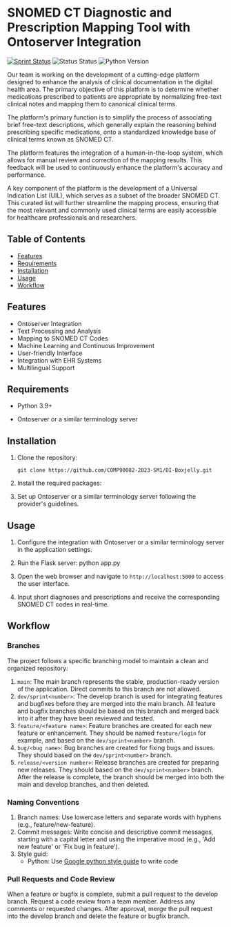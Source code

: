 # SNOMED CT Diagnostic and Prescription Mapping Tool with Ontoserver Integration
[![Sprint Status](https://img.shields.io/badge/sprint-1-orange)](https://your_project_management_tool.com/sprint_details)
![Status Status](https://img.shields.io/badge/user_stories-0/8-green)
![Python Version](https://img.shields.io/badge/python-3.9%2B-blue)
<!-- ![License](https://img.shields.io/badge/license-MIT-green) -->
<!-- ![Code Coverage](https://img.shields.io/badge/coverage-95%25-green) -->
<!-- ![Build Status](https://img.shields.io/badge/build-passing-brightgreen) -->

Our team is working on the development of a cutting-edge platform designed to enhance the analysis of clinical documentation in the digital health area. The primary objective of this platform is to determine whether medications prescribed to patients are appropriate by normalizing free-text clinical notes and mapping them to canonical clinical terms.

The platform's primary function is to simplify the process of associating brief free-text descriptions, which generally explain the reasoning behind prescribing specific medications, onto a standardized knowledge base of clinical terms known as SNOMED CT.

The platform features the integration of a human-in-the-loop system, which allows for manual review and correction of the mapping results. This feedback will be used to continuously enhance the platform's accuracy and performance.

A key component of the platform is the development of a Universal Indication List (UIL), which serves as a subset of the broader SNOMED CT. This curated list will further streamline the mapping process, ensuring that the most relevant and commonly used clinical terms are easily accessible for healthcare professionals and researchers.

## Table of Contents
- [Features](#features)
- [Requirements](#requirements)
- [Installation](#installation)
- [Usage](#usage)
- [Workflow](#workflow)
<!-- - [License](#license) -->

## Features
* Ontoserver Integration
* Text Processing and Analysis
* Mapping to SNOMED CT Codes
* Machine Learning and Continuous Improvement
* User-friendly Interface
* Integration with EHR Systems
* Multilingual Support

## Requirements
* Python 3.9+
<!-- * Docker
* Ansible
* Flask
* React -->
* Ontoserver or a similar terminology server

## Installation
1. Clone the repository:

    `git clone https://github.com/COMP90082-2023-SM1/DI-Boxjelly.git`

2. Install the required packages:

    <!-- `pip install -r requirements.txt` -->

3. Set up Ontoserver or a similar terminology server following the provider's guidelines.

## Usage
1. Configure the integration with Ontoserver or a similar terminology server in the application settings.

2. Run the Flask server:
python app.py

3. Open the web browser and navigate to `http://localhost:5000` to access the user interface.

4. Input short diagnoses and prescriptions and receive the corresponding SNOMED CT codes in real-time.

## Workflow

### Branches
The project follows a specific branching model to maintain a clean and organized repository:

1. `main`: The main branch represents the stable, production-ready version of the application. Direct commits to this branch are not allowed.
2. `dev/sprint<number>`: The develop branch is used for integrating features and bugfixes before they are merged into the main branch. All feature and bugfix branches should be based on this branch and merged back into it after they have been reviewed and tested.
3. `feature/<feature name>`: Feature branches are created for each new feature or enhancement. They should be named `feature/login` for example, and based on the `dev/sprint<number>` branch.
4. `bug/<bug name>`: Bug branches are created for fixing bugs and issues. They should based on the `dev/sprint<number>` branch.
5. `release/<version number>`: Release branches are created for preparing new releases. They should based on the `dev/sprint<number>` branch. After the release is complete, the branch should be merged into both the main and develop branches, and then deleted.

### Naming Conventions
1. Branch names: Use lowercase letters and separate words with hyphens (e.g., feature/new-feature).
2. Commit messages: Write concise and descriptive commit messages, starting with a capital letter and using the imperative mood (e.g., 'Add new feature' or 'Fix bug in feature').
3. Style guid: 
    - Python: Use [Google python style guide](https://google.github.io/styleguide/pyguide.html) to write code

### Pull Requests and Code Review
When a feature or bugfix is complete, submit a pull request to the develop branch.
Request a code review from a team member.
Address any comments or requested changes.
After approval, merge the pull request into the develop branch and delete the feature or bugfix branch.
